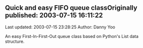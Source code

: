 ## Quick and easy FIFO queue classOriginally published: 2003-07-15 16:11:22 
Last updated: 2003-07-15 23:28:25 
Author: Danny Yoo 
 
An easy First-In-First-Out queue class based on Python's List data structure.